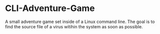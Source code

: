 # CLI-Adventure-Game
A small adventure game set inside of a Linux command line. The goal is to find the source file of a virus witihin the system as soon as possible.

